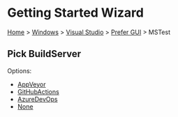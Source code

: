 <!--
GENERATED FILE - DO NOT EDIT
This file was generated by [MarkdownSnippets](https://github.com/SimonCropp/MarkdownSnippets).
Source File: /docs/mdsource/wiz/Windows_VisualStudio_Gui_MSTest.source.md
To change this file edit the source file and then run MarkdownSnippets.
-->

# Getting Started Wizard

[Home](/docs/wiz/readme.md) > [Windows](Windows.md) > [Visual Studio](Windows_VisualStudio.md) > [Prefer GUI](Windows_VisualStudio_Gui.md) > MSTest

## Pick BuildServer

Options:
 * [AppVeyor](Windows_VisualStudio_Gui_MSTest_AppVeyor.md)
 * [GitHubActions](Windows_VisualStudio_Gui_MSTest_GitHubActions.md)
 * [AzureDevOps](Windows_VisualStudio_Gui_MSTest_AzureDevOps.md)
 * [None](Windows_VisualStudio_Gui_MSTest_None.md)
